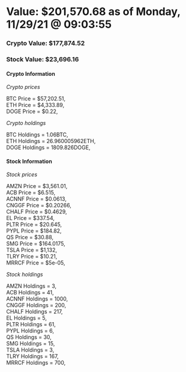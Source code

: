 # Value: $201,570.68 as of Monday, 11/29/21 @ 09:03:55 

### Crypto Value: $177,874.52

### Stock Value: $23,696.16

#### Crypto Information 
*Crypto prices* 

BTC Price = $57,202.51,  
ETH Price = $4,333.89,  
DOGE Price = $0.22,  


*Crypto holdings* 

BTC Holdings = 1.06BTC,  
ETH Holdings = 26.960005962ETH,  
DOGE Holdings = 1809.826DOGE,  


#### Stock Information 

*Stock prices* 

AMZN Price = $3,561.01,  
ACB Price = $6.515,  
ACNNF Price = $0.0613,  
CNGGF Price = $0.20266,  
CHALF Price = $0.4629,  
EL Price = $337.54,  
PLTR Price = $20.645,  
PYPL Price = $184.82,  
QS Price = $30.88,  
SMG Price = $164.0175,  
TSLA Price = $1,132,  
TLRY Price = $10.21,  
MRRCF Price = $5e-05,  


*Stock holdings* 

AMZN Holdings = 3,  
ACB Holdings = 41,  
ACNNF Holdings = 1000,  
CNGGF Holdings = 200,  
CHALF Holdings = 217,  
EL Holdings = 5,  
PLTR Holdings = 61,  
PYPL Holdings = 6,  
QS Holdings = 30,  
SMG Holdings = 15,  
TSLA Holdings = 3,  
TLRY Holdings = 167,  
MRRCF Holdings = 700,  


